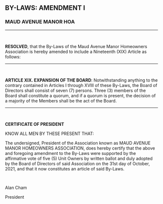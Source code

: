 ## BY-LAWS: AMENDMENT I
### MAUD AVENUE MANOR HOA

<hr>

<br>

**RESOLVED**, that the By-Laws of the Maud Avenue Manor Homeowners Association is hereby amended to include a Nineteenth (XIX) Article as follows:

<hr>

<br>

**ARTICLE XIX. EXPANSION OF THE BOARD**: Notwithstanding anything to the contrary contained in Articles I through XVIII of these By-Laws, the Board of Directors shall consist of seven (7) persons. Three (3) members of the Board shall constitute a quorum, and if a quorum is present, the decision of a majority of the Members shall be the act of the Board.

<hr>

<br>

**CERTIFICATE OF PRESIDENT**

KNOW ALL MEN BY THESE PRESENT THAT:

The undersigned, President of the Association known as MAUD AVENUE MANOR HOMEOWNERS ASSOCIATION, does hereby certify that the above and foregoing amendment to the By-Laws were supported by the affirmative vote of five (5) Unit Owners by written ballot and duly adopted by the Board of Directors of said Association on the 31st day of October, 2021, and that it now constitutes an article of said By-Laws.

<br>

Alan Cham

President
